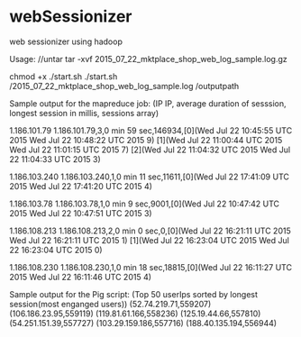 # webSessionizer
web sessionizer using hadoop

Usage:
//untar
tar -xvf 2015_07_22_mktplace_shop_web_log_sample.log.gz

chmod +x ./start.sh
./start.sh /2015_07_22_mktplace_shop_web_log_sample.log /outputpath

Sample output for the mapreduce job: (IP IP, average duration of sesssion, longest session in millis, sessions array)

 1.186.101.79	1.186.101.79,3,0 min 59 sec,146934,[0](Wed Jul 22 10:45:55 UTC 2015 Wed Jul 22 10:48:22 UTC 2015 9) [1](Wed Jul 22 11:00:44 UTC 2015 Wed Jul 22 11:01:15 UTC 2015 7) [2](Wed Jul 22 11:04:32 UTC 2015 Wed Jul 22 11:04:33 UTC 2015 3)
 
 1.186.103.240	1.186.103.240,1,0 min 11 sec,11611,[0](Wed Jul 22 17:41:09 UTC 2015 Wed Jul 22 17:41:20 UTC 2015 4)
 
 1.186.103.78	1.186.103.78,1,0 min 9 sec,9001,[0](Wed Jul 22 10:47:42 UTC 2015 Wed Jul 22 10:47:51 UTC 2015 3)
 
 1.186.108.213	1.186.108.213,2,0 min 0 sec,0,[0](Wed Jul 22 16:21:11 UTC 2015 Wed Jul 22 16:21:11 UTC 2015 1) [1](Wed Jul 22 16:23:04 UTC 2015 Wed Jul 22 16:23:04 UTC 2015 0)
 
 1.186.108.230	1.186.108.230,1,0 min 18 sec,18815,[0](Wed Jul 22 16:11:27 UTC 2015 Wed Jul 22 16:11:46 UTC 2015 4)

 Sample output for the Pig script: (Top 50 userIps sorted by longest session(most enganged users))
  (52.74.219.71,559207)
  (106.186.23.95,559119)
  (119.81.61.166,558236)
  (125.19.44.66,557810)
  (54.251.151.39,557727)
  (103.29.159.186,557716)
  (188.40.135.194,556944)

